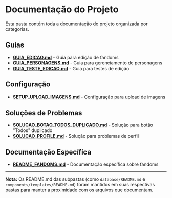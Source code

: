 # Documentação do Projeto

Esta pasta contém toda a documentação do projeto organizada por categorias.

## Guias

- **[GUIA_EDICAO.md](./GUIA_EDICAO.md)** - Guia para edição de fandoms
- **[GUIA_PERSONAGENS.md](./GUIA_PERSONAGENS.md)** - Guia para gerenciamento de personagens
- **[GUIA_TESTE_EDICAO.md](./GUIA_TESTE_EDICAO.md)** - Guia para testes de edição

## Configuração

- **[SETUP_UPLOAD_IMAGENS.md](./SETUP_UPLOAD_IMAGENS.md)** - Configuração para upload de imagens

## Soluções de Problemas

- **[SOLUCAO_BOTAO_TODOS_DUPLICADO.md](./SOLUCAO_BOTAO_TODOS_DUPLICADO.md)** - Solução para botão "Todos" duplicado
- **[SOLUCAO_PROFILE.md](./SOLUCAO_PROFILE.md)** - Solução para problemas de perfil

## Documentação Específica

- **[README_FANDOMS.md](./README_FANDOMS.md)** - Documentação específica sobre fandoms

---

**Nota:** Os README.md das subpastas (como `database/README.md` e `components/templates/README.md`) foram mantidos em suas respectivas pastas para manter a proximidade com os arquivos que documentam. 